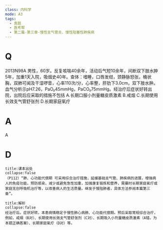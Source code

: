 ```yaml
---
class: 内科学
mode: A3
tags:
  - 真题
  - 医考帮
  - 第二篇-第三章-慢性支气管炎、慢性阻塞性肺疾病
---
```


# Q
2013N98A 男性，60岁。反复咳喘40余年，活动后气短10余年，间断双下肢水肿5年，加重1天入院，吸烟史40年。查体：嗜睡，口唇发绀，颈静脉怒张，桶状胸，双肺可闻及干湿啰音，心率110次/分，心率整，肝肋下3.0cm，双下肢水肿。血气分析示pH7.26，PaO₂45mmHg，PaCO₂75mmHg。经治疗后症状好转出院，出院后应采取的措施不包括
A.长期口服小剂量糖皮质激素
B.戒烟
C.长期使用长效支气管舒张剂
D.长期家庭氧疗

# A
A
# D
```ad-note
title:课本出处
collapse:false
（P112）“肺、心功能代偿期 可采用综合治疗措施，延缓基础支气管、肺疾病的进展，增强病人的免疫功能，预防感染，减少或避免急性加重，加强康复锻炼和营养，需要时长期家庭氧疗或家庭无创呼吸机治疗等，以改善病人的生活质量。继发于慢阻肺者，具体方法参阅本篇第三章”。
```

```ad-summary
title:解析
collapse:false
经治疗后，症状好转，本患病情稳定于慢性肺心病肺、心功能代偿期。预后采取常规综合治疗，例如，戒烟（B对）、长期使用长效支气管舒张剂（C对）、长期吸入小剂量糖皮质激素（A错，为本题正确答案）、长期家庭氧疗（D对）等。
```

